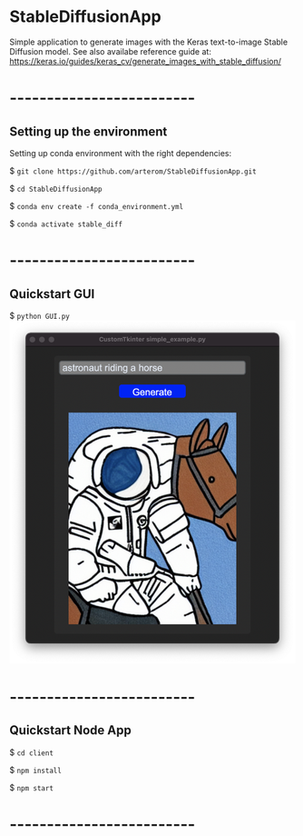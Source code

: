 # StableDiffusionApp
Simple application to generate images with the Keras text-to-image Stable Diffusion model.
See also availabe reference guide at: 
https://keras.io/guides/keras_cv/generate_images_with_stable_diffusion/
# -------------------------
## Setting up the environment
Setting up conda environment with the right dependencies:

$ `git clone https://github.com/arterom/StableDiffusionApp.git`

$ `cd StableDiffusionApp`

$ `conda env create -f conda_environment.yml`

$ `conda activate stable_diff`

# -------------------------

## Quickstart GUI

$ `python GUI.py`
![Model](example.png)
# -------------------------

## Quickstart Node App

$ `cd client`

$ `npm install`

$ `npm start`

# -------------------------